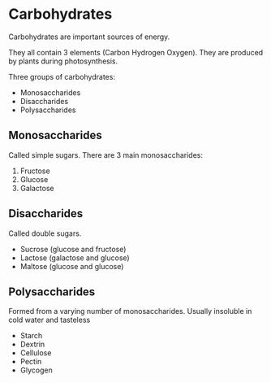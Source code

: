 # Carbohydrates

Carbohydrates are important sources of energy.

They all contain 3 elements (Carbon Hydrogen Oxygen). They are produced by plants during photosynthesis.

Three groups of carbohydrates:
* Monosaccharides
* Disaccharides
* Polysaccharides

## Monosaccharides

Called simple sugars. There are 3 main monosaccharides:

1. Fructose
2. Glucose
3. Galactose

## Disaccharides

Called double sugars.

* Sucrose (glucose and fructose)
* Lactose (galactose and glucose)
* Maltose (glucose and glucose)


## Polysaccharides

Formed from a varying number of monosaccharides. Usually insoluble in cold water and tasteless

* Starch
* Dextrin
* Cellulose
* Pectin
* Glycogen